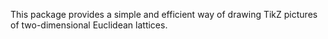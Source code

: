 
This package provides a simple and efficient way
of drawing TikZ pictures of two-dimensional Euclidean lattices.
